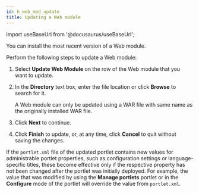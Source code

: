 ```yaml
---
id: h_web_mod_update
title: Updating a Web module
---
```

import useBaseUrl from '@docusaurus/useBaseUrl';



You can install the most recent version of a Web module.

Perform the following steps to update a Web module:

1.  Select **Update Web Module** on the row of the Web module that you want to update.

2.  In the **Directory** text box, enter the file location or click **Browse** to search for it.

    A Web module can only be updated using a WAR file with same name as the originally installed WAR file.

3.  Click **Next** to continue.

4.  Click **Finish** to update, or, at any time, click **Cancel** to quit without saving the changes.


If the `portlet.xml` file of the updated portlet contains new values for administrable portlet properties, such as configuration settings or language-specific titles, these become effective only if the respective property has not been changed after the portlet was initially deployed. For example, the value that was modified by using the **Manage portlets** portlet or in the **Configure** mode of the portlet will override the value from `portlet.xml`.

